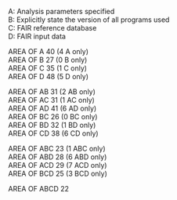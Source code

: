 A: Analysis parameters specified  
B: Explicitly state the version of all programs used  
C: FAIR reference database  
D: FAIR input data  

AREA OF A	40 (4 A only)  
AREA OF B	27 (0 B only)  
AREA OF C	35 (1 C only)  
AREA OF D	48 (5 D only)  

AREA OF AB	31 (2 AB only)  
AREA OF AC	31 (1 AC only)  
AREA OF AD	41 (6 AD only)  
AREA OF BC	26 (0 BC only)  
AREA OF BD	32 (1 BD only)  
AREA OF CD	38 (6 CD only)  

AREA OF ABC	23 (1 ABC only)  
AREA OF ABD	28 (6 ABD only)  
AREA OF ACD	29 (7 ACD only)  
AREA OF BCD	25 (3 BCD only)  

AREA OF ABCD	22
